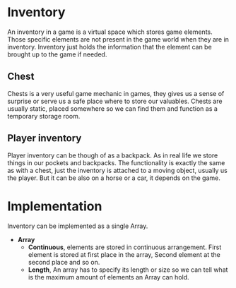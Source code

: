 # Inventory
An inventory in a game is a virtual space which stores game elements.
Those specific elements are not present in the game world when they are in inventory.
Inventory just holds the information that the element can be brought up to the game if needed.

## Chest
Chests is a very useful game mechanic in games, they gives us a sense of surprise or serve us a safe place where to store our valuables. Chests are usually static, placed somewhere so we can find them and function as a temporary storage room.

## Player inventory
Player inventory can be though of as a backpack. As in real life we store things in our pockets and backpacks. The functionality is exactly the same as with a chest, just the inventory is attached to a moving object, usually us the player. But it can be also on a horse or a car, it depends on the game.

# Implementation
Inventory can be implemented as a single Array.
- **Array**
	- **Continuous**, elements are stored in continuous arrangement. First element is stored at first place in the array, Second element at the second place and so on.
	- **Length**, An array has to specify its length or size so we can tell what is the maximum amount of elements an Array can hold.